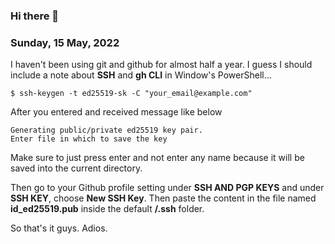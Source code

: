 ### Hi there 👋

### Sunday, 15 May, 2022
I haven't been using git and github for almost half a year. I guess I should include a note about **SSH** and **gh CLI** in Window's PowerShell...

```
$ ssh-keygen -t ed25519-sk -C "your_email@example.com"
```
After you entered and received message like below
```
Generating public/private ed25519 key pair.
Enter file in which to save the key
```
Make sure to just press enter and not enter any name because it will be saved into the current directory.

Then go to your Github profile setting under **SSH AND PGP KEYS** and under **SSH KEY**, choose **New SSH Key**. Then paste the content in the file named **id_ed25519.pub** inside the default **/.ssh** folder.

So that's it guys. Adios.

<!--
**headsink/headsink** is a ✨ _special_ ✨ repository because its `README.md` (this file) appears on your GitHub profile.

Here are some ideas to get you started:

- 🔭 I’m currently working on ...
- 🌱 I’m currently learning ...
- 👯 I’m looking to collaborate on ...
- 🤔 I’m looking for help with ...
- 💬 Ask me about ...
- 📫 How to reach me: ...
- 😄 Pronouns: ...
- ⚡ Fun fact: ...
-->
